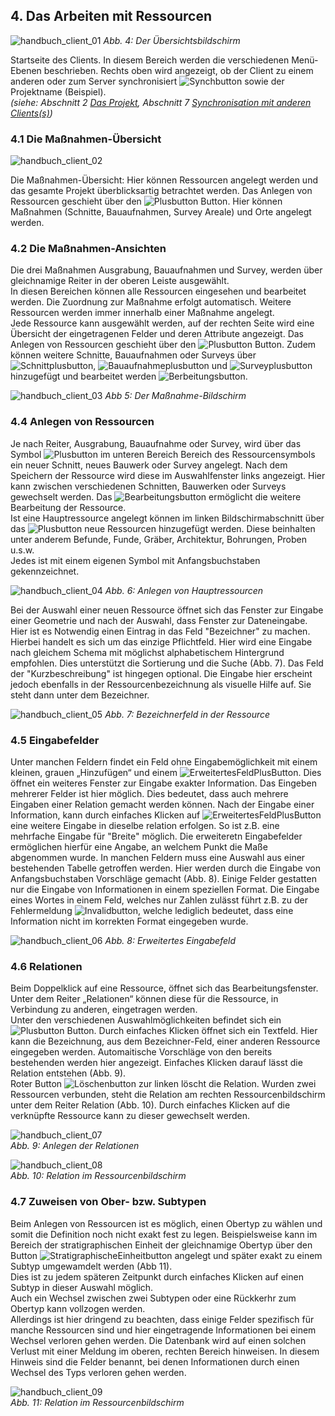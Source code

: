 ﻿## 4. Das Arbeiten mit Ressourcen

![handbuch_client_01](images/handbuch_client_01.png)
*Abb. 4: Der Übersichtsbildschirm*

Startseite des Clients. In diesem Bereich werden die verschiedenen Menü-Ebenen beschrieben. Rechts oben wird angezeigt, ob der Client zu einem anderen oder zum Server synchronisiert ![Synchbutton](../buttons/Synchbutton.png)
sowie der Projektname (Beispiel).\
*(siehe: Abschnitt 2 [Das Projekt](../../manual/02._project), Abschnitt 7 [Synchronisation mit anderen Clients(s)](../../manual/07._sync))*

### 4.1 Die Maßnahmen-Übersicht

![handbuch_client_02](images/handbuch_client_02.png)

Die Maßnahmen-Übersicht: Hier können Ressourcen
angelegt werden und das gesamte Projekt überblicksartig betrachtet
werden. Das Anlegen von Ressourcen geschieht über den ![Plusbutton](../buttons/Plusbutton.png) Button. Hier
können Maßnahmen (Schnitte, Bauaufnahmen, Survey
Areale) und Orte angelegt werden.

### 4.2 Die Maßnahmen-Ansichten

Die drei Maßnahmen Ausgrabung, Bauaufnahmen und Survey, werden über gleichnamige Reiter in der oberen Leiste ausgewählt.\
In diesen Bereichen können alle Ressourcen eingesehen und bearbeitet werden. Die Zuordnung zur Maßnahme erfolgt automatisch. Weitere Ressourcen werden immer innerhalb einer Maßnahme angelegt.\
Jede Ressource kann ausgewählt werden, auf der rechten Seite wird eine
Übersicht der eingetragenen Felder und deren Attribute angezeigt. Das
Anlegen von Ressourcen geschieht über den ![Plusbutton](../buttons/Plusbutton.png) Button. Zudem können
weitere Schnitte, Bauaufnahmen oder Surveys über ![Schnittplusbutton](../buttons/Schnittplusbutton.png), ![Bauaufnahmeplusbutton](../buttons/Bauaufnahmeplusbutton.png) und
![Surveyplusbutton](../buttons/Surveyplusbutton.png) hinzugefügt und bearbeitet werden ![Berbeitungsbutton](../buttons/Bearbeitungsbutton.png).

![handbuch_client_03](images/handbuch_client_03.png)
*Abb 5: Der Maßnahme-Bildschirm*

### 4.4 Anlegen von Ressourcen

Je nach Reiter, Ausgrabung, Bauaufnahme oder Survey, wird über das
Symbol ![Plusbutton](../buttons/Plusbutton.png) im unteren Bereich Bereich des Ressourcensymbols ein neuer Schnitt, neues
Bauwerk oder Survey angelegt.
Nach dem Speichern der Ressource wird diese im Auswahlfenster links
angezeigt. Hier kann zwischen verschiedenen Schnitten, Bauwerken oder
Surveys gewechselt werden. Das ![Bearbeitungsbutton](../buttons/RessourcenBearbeitungsButton.png) ermöglicht die weitere Bearbeitung
der Ressource.\
Ist eine Hauptressource angelegt können im linken Bildschirmabschnitt
über das ![Plusbutton](../buttons/Plusbutton.png) neue Ressourcen hinzugefügt werden. Diese beinhalten unter
anderem Befunde, Funde, Gräber, Architektur, Bohrungen, Proben u.s.w.\
Jedes ist mit einem eigenen Symbol mit Anfangsbuchstaben gekennzeichnet.

![handbuch_client_04](images/handbuch_client_04.png)
*Abb. 6: Anlegen von Hauptressourcen*

Bei der Auswahl einer neuen Ressource öffnet sich das Fenster zur
Eingabe einer Geometrie und nach der Auswahl, dass Fenster zur
Dateneingabe. Hier ist es Notwendig einen Eintrag in das Feld "Bezeichner" zu machen. Hierbei handelt es sich um das einzige
Pflichtfeld. Hier wird eine Eingabe nach gleichem Schema mit möglichst alphabetischem Hintergrund empfohlen. 
Dies unterstützt die Sortierung und die Suche (Abb. 7).
Das Feld der "Kurzbeschreibung" ist hingegen optional. Die Eingabe hier erscheint jedoch ebenfalls in der Ressourcenbezeichnung
als visuelle Hilfe auf. Sie steht dann unter dem Bezeichner.


![handbuch_client_05](images/handbuch_client_05.PNG)
*Abb. 7: Bezeichnerfeld in der Ressource*

### 4.5 Eingabefelder

Unter manchen Feldern findet ein Feld ohne Eingabemöglichkeit mit einem
kleinen, grauen „Hinzufügen“ und einem ![ErweitertesFeldPlusButton](../buttons/ErweitertesFeldPlusButton.PNG). Dies öffnet ein weiteres
Fenster zur Eingabe exakter Information. Das Eingeben mehrerer Felder ist hier möglich. Dies bedeutet, dass auch mehrere Eingaben einer Relation
gemacht werden können. Nach der Eingabe einer Information, kann durch einfaches Klicken auf ![ErweitertesFeldPlusButton](../buttons/ErweitertesFeldPlusButton.PNG)
eine weitere Eingabe in dieselbe relation erfolgen. So ist z.B. eine mehrfache Eingabe für "Breite" möglich. 
Die erweiteretn Eingabefelder ermöglichen hierfür eine Angabe, an welchem Punkt die Maße abgenommen wurde.
In manchen Feldern muss eine Auswahl aus einer bestehenden Tabelle getroffen werden.
Hier werden durch die Eingabe von Anfangsbuchstaben Vorschläge gemacht (Abb. 8).
Einige Felder gestatten nur die Eingabe von Informationen in einem speziellen Format.
Die Eingabe eines Wortes in einem Feld, welches nur Zahlen zulässt führt
z.B. zu der Fehlermeldung ![Invalidbutton](../buttons/Invalidbutton.png), welche lediglich bedeutet, dass eine
Information nicht im korrekten Format eingegeben wurde.

![handbuch_client_06](images/handbuch_client_06.PNG)
*Abb. 8: Erweitertes Eingabefeld*

### 4.6 Relationen

Beim Doppelklick auf eine Ressource, öffnet sich das
Bearbeitungsfenster.
Unter dem Reiter „Relationen“ können diese für die
Ressource, in Verbindung zu anderen, eingetragen werden.\
Unter den verschiedenen Auswahlmöglichkeiten befindet sich ein ![Plusbutton](../buttons/Plusbutton.png)
Button. Durch einfaches Klicken öffnet sich ein Textfeld. Hier kann die
Bezeichnung, aus dem Bezeichner-Feld, einer anderen Ressource eingegeben werden. Automaitische
Vorschläge von den bereits bestehenden werden hier angezeigt. Einfaches
Klicken darauf lässt die Relation entstehen (Abb. 9).\
Roter Button ![Löschenbutton](../buttons/Löschenbutton.png) zur linken löscht die Relation.
Wurden zwei Ressourcen verbunden, steht die Relation am rechten Ressourcenbildschirm unter dem Reiter Relation (Abb. 10).
Durch einfaches Klicken auf die verknüpfte Ressource kann zu dieser gewechselt werden.

![handbuch_client_07](images/handbuch_client_07.PNG)\
*Abb. 9: Anlegen der Relationen*

![handbuch_client_08](images/handbuch_client_08.PNG)\
*Abb. 10: Relation im Ressourcenbildschirm*

### 4.7 Zuweisen von Ober- bzw. Subtypen

Beim Anlegen von Ressourcen ist es möglich, einen Obertyp zu wählen und somit die Definition noch nicht exakt fest zu legen.
Beispielsweise kann im Bereich der stratigraphischen Einheit der gleichnamige Obertyp über den Button ![StratigraphischeEinheitbutton](../buttons/StratigraphischeEinheitbutton.PNG)
angelegt und später exakt zu einem Subtyp umgewamdelt werden (Abb 11).\
Dies ist zu jedem späteren Zeitpunkt durch einfaches Klicken auf einen Subtyp in dieser Auswahl möglich.\
Auch ein Wechsel zwischen zwei Subtypen oder eine Rückkerhr zum Obertyp kann vollzogen werden.\
Allerdings ist hier dringend zu beachten, dass einige Felder spezifisch für manche Ressourcen sind und hier eingetragende Informationen
bei einem Wechsel verloren gehen werden. Die Datenbank wird auf einen solchen Verlust mit einer Meldung im oberen, rechten Bereich hinweisen.
In diesem Hinweis sind die Felder benannt, bei denen Informationen durch einen Wechsel des Typs verloren gehen werden.

![handbuch_client_09](images/handbuch_client_09.PNG)\
*Abb. 11: Relation im Ressourcenbildschirm*
